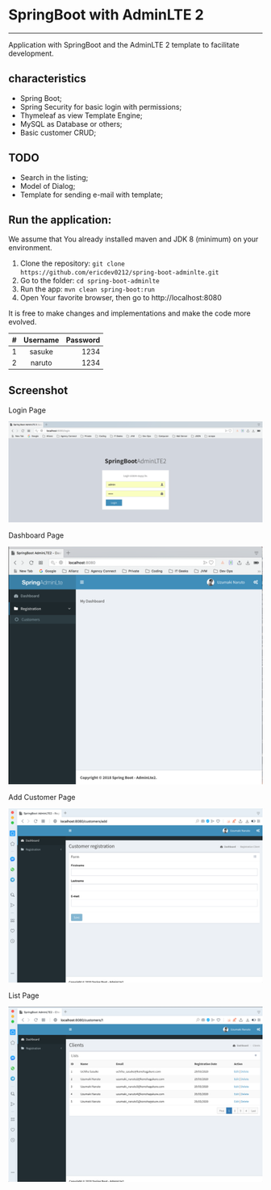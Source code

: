# SpringBoot with AdminLTE 2
---

Application with SpringBoot and the AdminLTE 2 template to facilitate development.


characteristics
---

* Spring Boot;
* Spring Security for basic login with permissions;
* Thymeleaf as view Template Engine;
* MySQL as Database or others;
* Basic customer CRUD;

TODO
---

* Search in the listing;
* Model of Dialog;
* Template for sending e-mail with template;

Run the application:
---
We assume that You already installed maven and JDK 8 (minimum) on your environment.
1. Clone the repository: `git clone https://github.com/ericdev0212/spring-boot-adminlte.git`
2. Go to the folder: `cd spring-boot-adminlte`
3. Run the app: `mvn clean spring-boot:run`
4. Open Your favorite browser, then go to http://localhost:8080

It is free to make changes and implementations and make the code more evolved.

| #   | Username | Password |
| --- |:--------:| --------:|
| 1   | sasuke    | 1234     |
| 2   | naruto   | 1234     |

## Screenshot

Login Page

![Login Page](img/login.png "Login Page")

Dashboard Page

![Dashboard Page](img/dashboard.png "Dashboard Page")

Add Customer Page

![Add Customer Page](img/add.png "Add Customer Page")

List Page

![List Page](img/list2.png "List Page")


